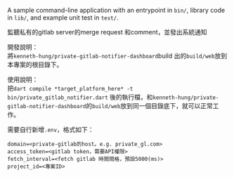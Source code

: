 A sample command-line application with an entrypoint in `bin/`, library code
in `lib/`, and example unit test in `test/`.


監聽私有的gitlab server的merge request 和comment，並發出系統通知

開發說明：\
將`kenneth-hung/private-gitlab-notifier-dashboard`build 出的`build/web`放到本專案的根目錄下。

使用說明：\
把`dart compile *target_platform_here* -t bin/private_gitlab_notifier.dart` 後的執行檔，和`kenneth-hung/private-gitlab-notifier-dashboard`的`build/web`放到同一個目錄底下，就可以正常工作。

需要自行新增`.env`，格式如下：
```env
domain=<private-gitlab的host。e.g. private_gl.com>
access_token=<gitlab token，需要API權限>
fetch_interval=<fetch gitlab 時間間格，預設5000(ms)>
project_id=<專案ID>
```